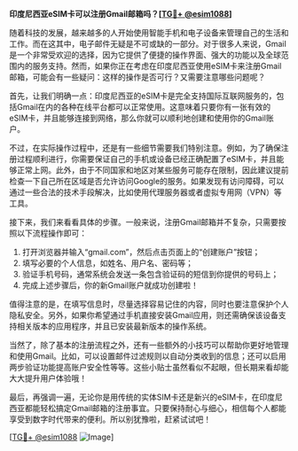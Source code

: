 **印度尼西亚eSIM卡可以注册Gmail邮箱吗？[[TG💪+ @esim1088](https://t.me/s/esim1088)]**

随着科技的发展，越来越多的人开始使用智能手机和电子设备来管理自己的生活和工作。而在这其中，电子邮件无疑是不可或缺的一部分。对于很多人来说，Gmail是一个非常受欢迎的选择，因为它提供了便捷的操作界面、强大的功能以及全球范围内的服务支持。然而，如果你正在考虑在印度尼西亚使用eSIM卡来注册Gmail邮箱，可能会有一些疑问：这样的操作是否可行？又需要注意哪些问题呢？

首先，让我们明确一点：印度尼西亚的eSIM卡是完全支持国际互联网服务的，包括Gmail在内的各种在线平台都可以正常使用。这意味着只要你有一张有效的eSIM卡，并且能够连接到网络，那么你就可以顺利地创建和使用你的Gmail账户。

不过，在实际操作过程中，还是有一些细节需要我们特别注意。例如，为了确保注册过程顺利进行，你需要保证自己的手机或设备已经正确配置了eSIM卡，并且能够正常上网。此外，由于不同国家和地区对某些服务可能存在限制，因此建议提前检查一下自己所在区域是否允许访问Google的服务。如果发现有访问障碍，可以通过一些合法的技术手段解决，比如使用代理服务器或者虚拟专用网（VPN）等工具。

接下来，我们来看看具体的步骤。一般来说，注册Gmail邮箱并不复杂，只需要按照以下流程操作即可：

1. 打开浏览器并输入“gmail.com”，然后点击页面上的“创建账户”按钮；
2. 填写必要的个人信息，如姓名、用户名、密码等；
3. 验证手机号码，通常系统会发送一条包含验证码的短信到你提供的号码上；
4. 完成上述步骤后，你的新Gmail账户就成功创建啦！

值得注意的是，在填写信息时，尽量选择容易记住的内容，同时也要注意保护个人隐私安全。另外，如果你希望通过手机直接安装Gmail应用，则还需确保该设备支持相关版本的应用程序，并且已安装最新版本的操作系统。

当然了，除了基本的注册流程之外，还有一些额外的小技巧可以帮助你更好地管理和使用Gmail。比如，可以设置邮件过滤规则以自动分类收到的信息；还可以启用两步验证功能提高账户安全性等等。这些小贴士虽然看似不起眼，但长期来看却能大大提升用户体验哦！

最后，再强调一遍，无论你是用传统的实体SIM卡还是新兴的eSIM卡，在印度尼西亚都能轻松搞定Gmail邮箱的注册事宜。只要保持耐心与细心，相信每个人都能享受到数字时代带来的便利。所以别犹豫啦，赶紧试试吧！

[[TG💪+ @esim1088](https://t.me/s/esim1088) ![Image](https://i.postimg.cc/4NQfJmqS/Snipaste-2025-05-13-00-14-12.png)]
